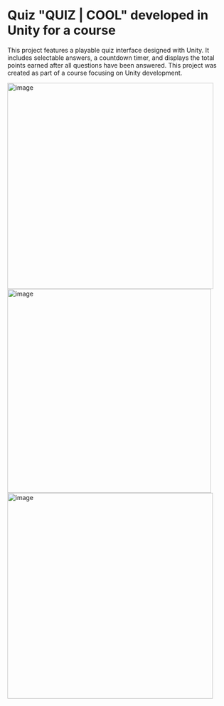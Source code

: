# Quiz "QUIZ | COOL" developed in Unity for a course

This project features a playable quiz interface designed with Unity. It includes selectable answers, a countdown timer, and displays the total points earned after all questions have been answered. This project was created as part of a course focusing on Unity development.

<img width="463" alt="image" src="https://github.com/karolina24/Unity-UI-Course/assets/84624230/b8c99ade-c25c-43fb-bba6-048045000f7b">

<img width="458" alt="image" src="https://github.com/karolina24/Unity-UI-Course/assets/84624230/22189db7-b660-42a1-bb26-a7d5f0a53d81">

<img width="462" alt="image" src="https://github.com/karolina24/Unity-UI-Course/assets/84624230/d272b8fc-91bf-4ca7-885e-dcade1bc1ed1">

